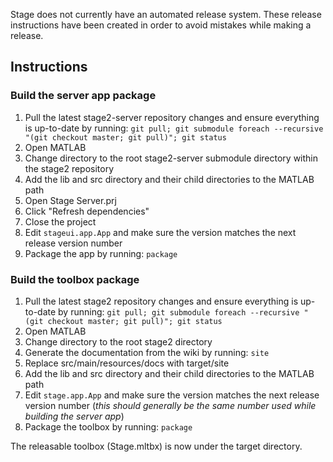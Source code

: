 Stage does not currently have an automated release system. These release instructions have been created in order to avoid mistakes while making a release.

## Instructions

### Build the server app package
1. Pull the latest stage2-server repository changes and ensure everything is up-to-date by running: `git pull; git submodule foreach --recursive "(git checkout master; git pull)"; git status`
1. Open MATLAB
1. Change directory to the root stage2-server submodule directory within the stage2 repository
1. Add the lib and src directory and their child directories to the MATLAB path
1. Open Stage Server.prj
1. Click "Refresh dependencies"
1. Close the project
1. Edit `stageui.app.App` and make sure the version matches the next release version number
1. Package the app by running: `package`

### Build the toolbox package
1. Pull the latest stage2 repository changes and ensure everything is up-to-date by running: `git pull; git submodule foreach --recursive "(git checkout master; git pull)"; git status`
1. Open MATLAB
1. Change directory to the root stage2 directory
1. Generate the documentation from the wiki by running: `site`
1. Replace src/main/resources/docs with target/site
1. Add the lib and src directory and their child directories to the MATLAB path
1. Edit `stage.app.App` and make sure the version matches the next release version number (*this should generally be the same number used while building the server app*)
1. Package the toolbox by running: `package`

The releasable toolbox (Stage.mltbx) is now under the target directory.
